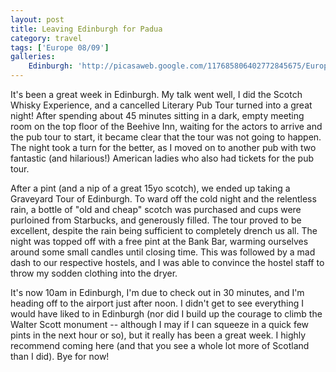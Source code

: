 ```yaml
---
layout: post
title: Leaving Edinburgh for Padua
category: travel
tags: ['Europe 08/09']
galleries:
    Edinburgh: 'http://picasaweb.google.com/117685806402772845675/Europe200809Edinburgh?authkey=Gv1sRgCJ-E6M6SwKPtlAE'
---
```


It's been a great week in Edinburgh.
My talk went well, I did the Scotch Whisky Experience, and a cancelled
Literary Pub Tour turned into a great night!
After spending about 45 minutes sitting in a dark, empty meeting room on the
top floor of the Beehive Inn, waiting for the actors to arrive and the pub
tour to start, it became clear that the tour was not going to happen.
The night took a turn for the better, as I moved on to another pub with two
fantastic (and hilarious!) American ladies who also had tickets for the pub
tour.

After a pint (and a nip of a great 15yo scotch), we ended up taking a
Graveyard Tour of Edinburgh.
To ward off the cold night and the relentless rain, a bottle of "old and
cheap" scotch was purchased and cups were purloined from Starbucks, and
generously filled.
The tour proved to be excellent, despite the rain being sufficient to
completely drench us all.
The night was topped off with a free pint at the Bank Bar, warming ourselves
around some small candles until closing time.
This was followed by a mad dash to our respective hostels, and I was able to
convince the hostel staff to throw my sodden clothing into the dryer.

It's now 10am in Edinburgh, I'm due to check out in 30 minutes, and I'm
heading off to the airport just after noon.
I didn't get to see everything I would have liked to in Edinburgh (nor did I
build up the courage to climb the Walter Scott monument -- although I may if I
can squeeze in a quick few pints in the next hour or so), but it really has
been a great week.
I highly recommend coming here (and that you see a whole lot more of Scotland
than I did).
Bye for now!
